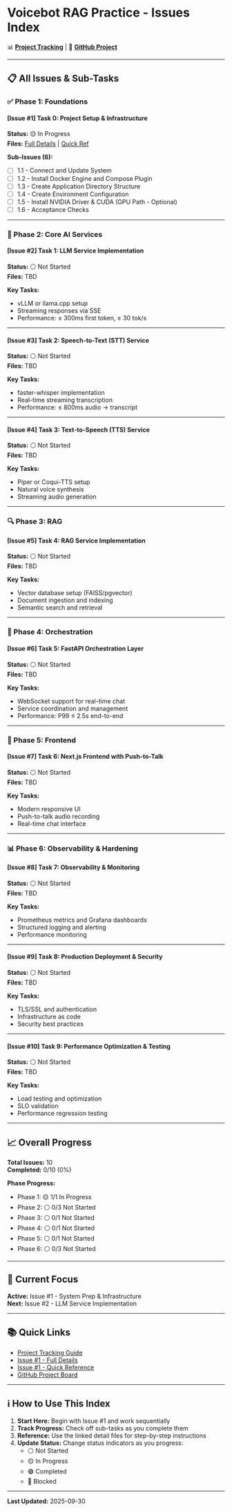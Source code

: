 # Voicebot RAG Practice - Issues Index

📊 **[Project Tracking](PROJECT_TRACKING.md)** | 🎯 **[GitHub Project](https://github.com/users/deepspeccode/projects/8)**

---

## 📋 All Issues & Sub-Tasks

### ✅ Phase 1: Foundations

#### [Issue #1] Task 0: Project Setup & Infrastructure
**Status:** 🟡 In Progress  
**Files:** [Full Details](ISSUE-1-SYSTEM-PREP.md) | [Quick Ref](ISSUE-1-QUICK-REFERENCE.md)

**Sub-Issues (6):**
- [ ] 1.1 - Connect and Update System
- [ ] 1.2 - Install Docker Engine and Compose Plugin
- [ ] 1.3 - Create Application Directory Structure
- [ ] 1.4 - Create Environment Configuration
- [ ] 1.5 - Install NVIDIA Driver & CUDA (GPU Path - Optional)
- [ ] 1.6 - Acceptance Checks

---

### 🤖 Phase 2: Core AI Services

#### [Issue #2] Task 1: LLM Service Implementation
**Status:** ⚪ Not Started  
**Files:** TBD

**Key Tasks:**
- vLLM or llama.cpp setup
- Streaming responses via SSE
- Performance: ≤ 300ms first token, ≥ 30 tok/s

---

#### [Issue #3] Task 2: Speech-to-Text (STT) Service
**Status:** ⚪ Not Started  
**Files:** TBD

**Key Tasks:**
- faster-whisper implementation
- Real-time streaming transcription
- Performance: ≤ 800ms audio → transcript

---

#### [Issue #4] Task 3: Text-to-Speech (TTS) Service
**Status:** ⚪ Not Started  
**Files:** TBD

**Key Tasks:**
- Piper or Coqui-TTS setup
- Natural voice synthesis
- Streaming audio generation

---

### 🔍 Phase 3: RAG

#### [Issue #5] Task 4: RAG Service Implementation
**Status:** ⚪ Not Started  
**Files:** TBD

**Key Tasks:**
- Vector database setup (FAISS/pgvector)
- Document ingestion and indexing
- Semantic search and retrieval

---

### 🔄 Phase 4: Orchestration

#### [Issue #6] Task 5: FastAPI Orchestration Layer
**Status:** ⚪ Not Started  
**Files:** TBD

**Key Tasks:**
- WebSocket support for real-time chat
- Service coordination and management
- Performance: P99 ≤ 2.5s end-to-end

---

### 🎨 Phase 5: Frontend

#### [Issue #7] Task 6: Next.js Frontend with Push-to-Talk
**Status:** ⚪ Not Started  
**Files:** TBD

**Key Tasks:**
- Modern responsive UI
- Push-to-talk audio recording
- Real-time chat interface

---

### 📊 Phase 6: Observability & Hardening

#### [Issue #8] Task 7: Observability & Monitoring
**Status:** ⚪ Not Started  
**Files:** TBD

**Key Tasks:**
- Prometheus metrics and Grafana dashboards
- Structured logging and alerting
- Performance monitoring

---

#### [Issue #9] Task 8: Production Deployment & Security
**Status:** ⚪ Not Started  
**Files:** TBD

**Key Tasks:**
- TLS/SSL and authentication
- Infrastructure as code
- Security best practices

---

#### [Issue #10] Task 9: Performance Optimization & Testing
**Status:** ⚪ Not Started  
**Files:** TBD

**Key Tasks:**
- Load testing and optimization
- SLO validation
- Performance regression testing

---

## 📈 Overall Progress

**Total Issues:** 10  
**Completed:** 0/10 (0%)

**Phase Progress:**
- Phase 1: 🟡 1/1 In Progress
- Phase 2: ⚪ 0/3 Not Started
- Phase 3: ⚪ 0/1 Not Started
- Phase 4: ⚪ 0/1 Not Started
- Phase 5: ⚪ 0/1 Not Started
- Phase 6: ⚪ 0/3 Not Started

---

## 🎯 Current Focus

**Active:** Issue #1 - System Prep & Infrastructure  
**Next:** Issue #2 - LLM Service Implementation

---

## 📚 Quick Links

- [Project Tracking Guide](PROJECT_TRACKING.md)
- [Issue #1 - Full Details](ISSUE-1-SYSTEM-PREP.md)
- [Issue #1 - Quick Reference](ISSUE-1-QUICK-REFERENCE.md)
- [GitHub Project Board](https://github.com/users/deepspeccode/projects/8)

---

## ℹ️ How to Use This Index

1. **Start Here:** Begin with Issue #1 and work sequentially
2. **Track Progress:** Check off sub-tasks as you complete them
3. **Reference:** Use the linked detail files for step-by-step instructions
4. **Update Status:** Change status indicators as you progress:
   - ⚪ Not Started
   - 🟡 In Progress
   - 🟢 Completed
   - 🔴 Blocked

---

**Last Updated:** 2025-09-30